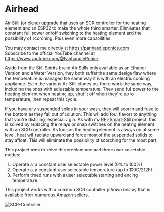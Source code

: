 # Airhead
 Air Still (or clone) upgrade that uses an SCR controller for the heating element and an ESP32 to make the whole thing smarter. Eliminates that constant full power on/off switching to the heating element and the possibility of scorching. Plus even more capabilities.

You may contact me directly at https://panhandleponics.com<br>
Subscribe to the official YouTube channel at https://www.youtube.com/@PanhandlePonics<br>

Aside from the Still Spirits brand Air Stills only available as an Ethanol Version and a Water Version, they both suffer the same design flaw where the temperature is managed the same way it is with an electric cooking appliance. Even the various Air Still clones out there work the same way, including the ones with adjustable temperature. They send full power to the heating element when heating up, shut it off when they're up to temperature, then repeat this cycle.

If you have any suspended solids in your wash, they will scorch and fuse to the bottom as they fall out of solution. This will add foul flavors to anything that you're distilling, especially gin. As with my [RPi-Smart-Still](https://github.com/larry-athey/rpi-smart-still) project, this is solved by replacing the relays or snap switches on the heating element with an SCR controller. As long as the heating element is always on at some level, heat will radiate upward and force most of the suspended solids to stay afloat. This will eliminate the possibility of scorching for the most part.

This project aims to solve this problem and add three user selectable modes:

1. Operate at a constant user selectable power level (0% to 100%)
2. Operate at a constant user selectable temperature (up to 100C/212F)
3. Perform timed runs with a user selectable starting and ending temperature

This project works with a common SCR controller _(shown below)_ that is available from numerous Amazon sellers.

![SCR-Controller](https://github.com/user-attachments/assets/c13841bf-f4c9-4034-973b-e35a0d831be6)
